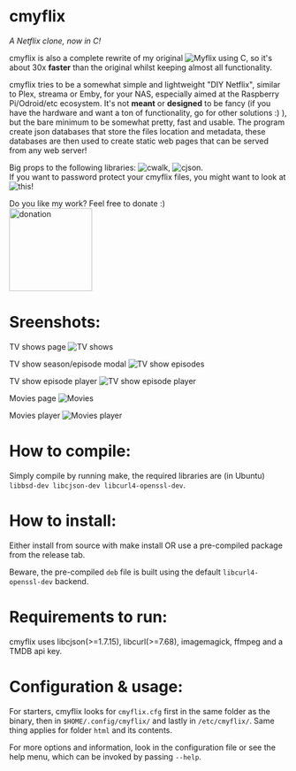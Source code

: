 # cmyflix
*A Netflix clone, now in C!*

cmyflix is also a complete rewrite of my original ![Myflix](https://github.com/farfalleflickan/Myflix/) using C, so it's about 30x **faster** than the original whilst keeping almost all functionality.

cmyflix tries to be a somewhat simple and lightweight "DIY Netflix", similar to Plex, streama or Emby, for your NAS, especially aimed at the Raspberry Pi/Odroid/etc ecosystem. It's not **meant** or **designed** to be fancy (if you have the hardware and want a ton of functionality, go for other solutions :) ), but the bare minimum to be somewhat pretty, fast and usable. The program create json databases that store the files location and metadata, these databases are then used to create static web pages that can be served from any web server!    

Big props to the following libraries: ![cwalk](https://github.com/likle/cwalk), ![cjson](https://github.com/DaveGamble/cJSON).   
If you want to password protect your cmyflix files, you might want to look at ![this](https://github.com/farfalleflickan/JSONlogin)!  

Do you like my work? Feel free to donate :)  
[<img src="https://raw.githubusercontent.com/andreostrovsky/donate-with-paypal/master/dark.svg" alt="donation" width="150"/>](https://www.paypal.com/donate?hosted_button_id=YEAQ4WGKJKYQQ)

# Sreenshots:  
TV shows page
![TV shows](https://github.com/farfalleflickan/Myflix/blob/master/screenshots/ec53e53f252f908bc8bac7f8c4486790.jpg)   

TV show season/episode modal
![TV show episodes](https://github.com/farfalleflickan/Myflix/blob/master/screenshots/fb31129a22d81b732ce88f02cae27fea.jpg)  


TV show episode player
![TV show episode player](https://github.com/farfalleflickan/Myflix/blob/master/screenshots/102b3df4924efeae7476d6ceee79bec9.png)

Movies page
![Movies](https://github.com/farfalleflickan/Myflix/blob/master/screenshots/d4271907a9af78d8dd84f3941ca1e56a.jpg)  

Movies player
![Movies player](https://github.com/farfalleflickan/Myflix/blob/master/screenshots/2eb41c935d1c11e19adb66466bcdf97e.png)

# How to compile:
Simply compile by running make, the required libraries are (in Ubuntu) `libbsd-dev libcjson-dev libcurl4-openssl-dev`.

# How to install:
Either install from source with make install OR use a pre-compiled package from the release tab.

Beware, the pre-compiled `deb` file is built using the default `libcurl4-openssl-dev` backend.

# Requirements to run:
cmyflix uses libcjson(>=1.7.15), libcurl(>=7.68), imagemagick, ffmpeg and a TMDB api key.

# Configuration & usage:
For starters, cmyflix looks for `cmyflix.cfg` first in the same folder as the binary, then in `$HOME/.config/cmyflix/` and lastly in `/etc/cmyflix/`. Same thing applies for folder `html` and its contents.

For more options and information, look in the configuration file or see the help menu, which can be invoked by passing `--help`.

